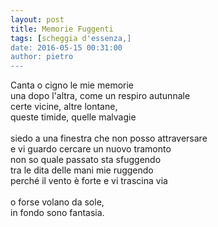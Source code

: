 ```yaml
---
layout: post
title: Memorie Fuggenti
tags: [scheggia d'essenza,]
date: 2016-05-15 00:31:00
author: pietro
---
```

Canta o cigno le mie memorie<br/>una dopo l'altra, come un respiro autunnale<br/>certe vicine, altre lontane,<br/>queste timide, quelle malvagie<br/><br/>siedo a una finestra che non posso attraversare<br/>e vi guardo cercare un nuovo tramonto<br/>non so quale passato sta sfuggendo<br/>tra le dita delle mani mie ruggendo<br/>perché il vento è forte e vi trascina via<br/><br/>o forse volano da sole,<br/>in fondo sono fantasia.

